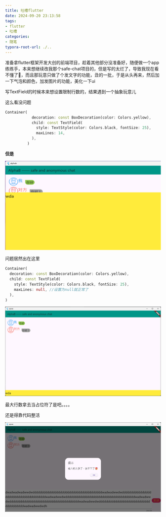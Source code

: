 ```yaml
---
title: 吐槽flutter
date: 2024-09-20 23:13:58
tags:
- flutter
- 吐槽
categories:
- 随笔
typora-root-url: ./..
---
```


准备拿flutter框架开发大创的前端项目，趁着其他部分没准备好，随便做一个app练练手，本来想继续改我那个safe-chat项目的，但是写的太烂了，导致我现在看不懂了🤣，而且那玩意只做了个发文字的功能，丑的一批，于是从头再来，然后加一下气泡和颜色，加发图片的功能，美化一下ui

写TextField的时候本来想设置限制行数的，结果遇到一个抽象玩意儿

<!-- more -->

这么看没问题

```dart
Container(
            decoration: const BoxDecoration(color: Colors.yellow),
            child: const TextField(
              style: TextStyle(color: Colors.black, fontSize: 25),
              maxLines: 14,
            ),
          )
```

**但是**

![image](/image/吐槽flutter/1.png)

问题居然出在这里

```dart
Container(
  decoration: const BoxDecoration(color: Colors.yellow),
  child: const TextField(
    style: TextStyle(color: Colors.black, fontSize: 25),
    maxLines: null, //设置为null就正常了
  ),
)
```

![image](/image/吐槽flutter/2.png)

最大行数拿去当占位符了是吧。。。。

还是得靠代码整活

![image](/image/吐槽flutter/3.png)

